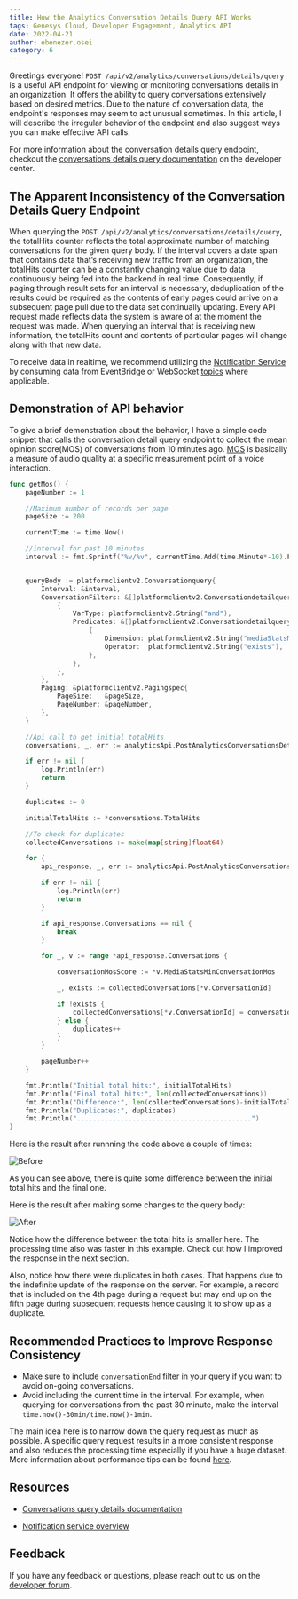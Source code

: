 ```yaml
---
title: How the Analytics Conversation Details Query API Works
tags: Genesys Cloud, Developer Engagement, Analytics API
date: 2022-04-21
author: ebenezer.osei
category: 6
---
```


Greetings everyone! `POST /api/v2/analytics/conversations/details/query` is a useful API endpoint for viewing or monitoring conversations details in an organization. It offers the ability to query conversations extensively based on desired metrics. Due to the nature of conversation data, the endpoint's responses may seem to act unusual sometimes. ​​In this article, I will describe the irregular behavior of the endpoint and also suggest ways you can make effective API calls.

For more information about the conversation details query endpoint, checkout the [conversations details query documentation](/analyticsdatamanagement/analytics/detail/) on the developer center.

## The Apparent Inconsistency of the Conversation Details Query Endpoint

When querying the `POST /api/v2/analytics/conversations/details/query`, the totalHits counter reflects the total approximate number of matching conversations for the given query body. If the interval covers a date span that contains data that’s receiving new traffic from an organization, the totalHits counter can be a constantly changing value due to data continuously being fed into the backend in real time. Consequently, if paging through result sets for an interval is necessary, deduplication of the results could be required as the contents of early pages could arrive on a subsequent page pull due to the data set continually updating. Every API request made reflects data the system is aware of at the moment the request was made. When querying an interval that is receiving new information, the totalHits count and contents of particular pages will change along with that new data.

To receive data in realtime, we recommend utilizing the [Notification Service](/notificationsalerts/notifications/) by consuming data from EventBridge or WebSocket [topics](/notificationsalerts/notifications/available-topics) where applicable.

## Demonstration of API behavior

To give a brief demonstration about the behavior, I have a simple code snippet that calls the conversation detail query endpoint to collect the mean opinion score(MOS) of conversations from 10 minutes ago. [MOS](/analyticsdatamanagement/analytics/detail/call-quality#mean-opinion-score--mos-) is basically a measure of audio quality at a specific measurement point of a voice interaction.

```go
func getMos() {
	pageNumber := 1

	//Maximum number of records per page
	pageSize := 200

	currentTime := time.Now()

	//interval for past 10 minutes
	interval := fmt.Sprintf("%v/%v", currentTime.Add(time.Minute*-10).Format(time.RFC3339),currentTime.Format(time.RFC3339))


	queryBody := platformclientv2.Conversationquery{
		Interval: &interval,
		ConversationFilters: &[]platformclientv2.Conversationdetailqueryfilter{
			{
				VarType: platformclientv2.String("and"),
				Predicates: &[]platformclientv2.Conversationdetailquerypredicate{
					{
						Dimension: platformclientv2.String("mediaStatsMinConversationMos"),
						Operator:  platformclientv2.String("exists"),
					},
				},
			},
		},
		Paging: &platformclientv2.Pagingspec{
			PageSize:   &pageSize,
			PageNumber: &pageNumber,
		},
	}

	//Api call to get initial totalHits
	conversations, _, err := analyticsApi.PostAnalyticsConversationsDetailsQuery(queryBody)

	if err != nil {
		log.Println(err)
		return
	}

	duplicates := 0

	initialTotalHits := *conversations.TotalHits

	//To check for duplicates
	collectedConversations := make(map[string]float64)

	for {
		api_response, _, err := analyticsApi.PostAnalyticsConversationsDetailsQuery(queryBody)

		if err != nil {
			log.Println(err)
			return
		}

		if api_response.Conversations == nil {
			break
		}

		for _, v := range *api_response.Conversations {

			conversationMosScore := *v.MediaStatsMinConversationMos

			_, exists := collectedConversations[*v.ConversationId]

			if !exists {
				collectedConversations[*v.ConversationId] = conversationMosScore
			} else {
				duplicates++
			}
		}

		pageNumber++
	}

	fmt.Println("Initial total hits:", initialTotalHits)
	fmt.Println("Final total hits:", len(collectedConversations))
	fmt.Println("Difference:", len(collectedConversations)-initialTotalHits, "more records")
	fmt.Println("Duplicates:", duplicates)
	fmt.Println("............................................")
}

```

Here is the result after runnning the code above a couple of times:

![Before](before.png)

As you can see above, there is quite some difference between the initial total hits and the final one.

Here is the result after making some changes to the query body:

![After](after.png)

Notice how the difference between the total hits is smaller here. The processing time also was faster in this example. Check out how I improved the response in the next section.

Also, notice how there were duplicates in both cases. That happens due to the indefinite update of the response on the server. For example, a record that is included on the 4th page during a request but may end up on the fifth page during subsequent requests hence causing it to show up as a duplicate.

## Recommended Practices to Improve Response Consistency

- Make sure to include `conversationEnd` filter in your query if you want to avoid on-going conversations.
- Avoid including the current time in the interval. For example, when querying for conversations from the past 30 minute, make the interval `time.now()-30min/time.now()-1min`.

The main idea here is to narrow down the query request as much as possible. A specific query request results in a more consistent response and also reduces the processing time especially if you have a huge dataset. More information about performance tips can be found [here](/analyticsdatamanagement/analytics/detail/#performance-tips).

## Resources

- [Conversations query details documentation](/analyticsdatamanagement/analytics/detail/)

- [Notification service overview](/notificationsalerts/notifications/)

## Feedback

If you have any feedback or questions, please reach out to us on the [developer forum](/forum/).
